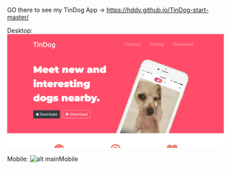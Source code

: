 GO there to see my TinDog App -> https://hddv.github.io/TinDog-start-master/

Desktop:
![alt main](./images/main.png)


Mobile:
![alt mainMobile](./images/mainMobile.png)
